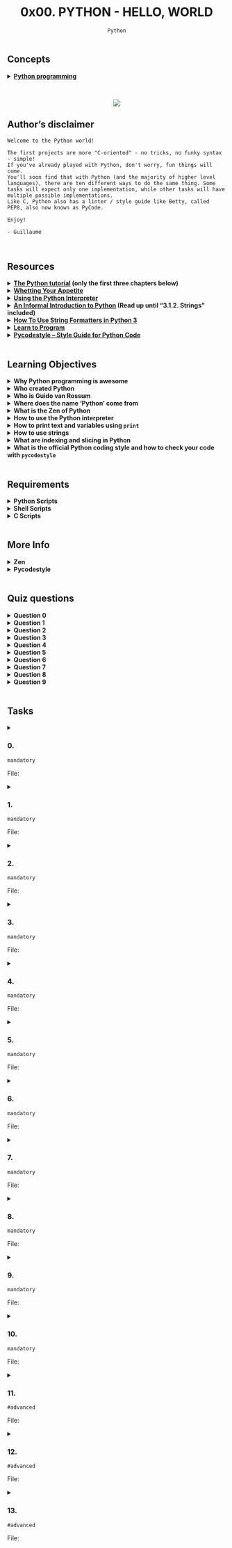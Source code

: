<h1 align="center"><b>0x00. PYTHON - HELLO, WORLD</b></h1>
<div align="center"><code>Python</code></div>

<br>

## Concepts
<details>
<summary><b><a href="https://intranet.alxswe.com/concepts/550">Python programming</a></b></summary><br>


<br><p align="center">※※※※※※※※※※※※</p><br>
</details>

<br><div align="center"><img src="https://github.com/codenvibes/alx-higher_level_programming/blob/master/0x00-python-hello_world/images/48a9fdbd67c84a328a9df9ec8d93b9ac2458ac37721d7d53e51a27fb2bdc5263.jpg"></div>


## Author’s disclaimer
```
Welcome to the Python world!

The first projects are more "C-oriented" - no tricks, no funky syntax - simple!
If you've already played with Python, don't worry, fun things will come.
You'll soon find that with Python (and the majority of higher level languages), there are ten different ways to do the same thing. Some tasks will expect only one implementation, while other tasks will have multiple possible implementations.
Like C, Python also has a linter / style guide like Betty, called PEP8, also now known as PyCode.

Enjoy!

- Guillaume
```

<!-- <br>

## Background Context -->


<!-- <br>
<hr>
<h3><a href=>Notes</a></h3>
<hr> -->

<br>

## Resources
<details>
<summary><b><a href="https://docs.python.org/3/tutorial/index.html">The Python tutorial</a> (only the first three chapters below)</b></summary><br>


<br><p align="center">※※※※※※※※※※※※</p><br>
</details>


<details>
<summary><b><a href="https://docs.python.org/3/tutorial/appetite.html">Whetting Your Appetite</a></b></summary><br>


<br><p align="center">※※※※※※※※※※※※</p><br>
</details>


<details>
<summary><b><a href="https://docs.python.org/3/tutorial/interpreter.html">Using the Python Interpreter</a></b></summary><br>


<br><p align="center">※※※※※※※※※※※※</p><br>
</details>


<details>
<summary><b><a href="https://docs.python.org/3/tutorial/introduction.html">An Informal Introduction to Python</a> (Read up until “3.1.2. Strings” included)</b></summary><br>


<br><p align="center">※※※※※※※※※※※※</p><br>
</details>


<details>
<summary><b><a href="https://realpython.com/python-f-strings/">How To Use String Formatters in Python 3</a></b></summary><br>


<br><p align="center">※※※※※※※※※※※※</p><br>
</details>


<details>
<summary><b><a href="https://www.youtube.com/playlist?list=PLGLfVvz_LVvTn3cK5e6LjhgGiSeVlIRwt">Learn to Program</a></b></summary><br>


<br><p align="center">※※※※※※※※※※※※</p><br>
</details>


<details>
<summary><b><a href="https://pypi.org/project/pycodestyle/">Pycodestyle – Style Guide for Python Code</a></b></summary><br>


<br><p align="center">※※※※※※※※※※※※</p><br>
</details>


<!-- <br>

**man or help:**
- `` -->

<br>

## Learning Objectives
<details>
<summary><b><a href=" "> </a>Why Python programming is awesome</b></summary><br>


<br><p align="center">※※※※※※※※※※※※</p><br>
</details>


<details>
<summary><b><a href=" "> </a>Who created Python</b></summary><br>


<br><p align="center">※※※※※※※※※※※※</p><br>
</details>


<details>
<summary><b><a href=" "> </a>Who is Guido van Rossum</b></summary><br>


<br><p align="center">※※※※※※※※※※※※</p><br>
</details>


<details>
<summary><b><a href=" "> </a>Where does the name ‘Python’ come from</b></summary><br>


<br><p align="center">※※※※※※※※※※※※</p><br>
</details>


<details>
<summary><b><a href=" "> </a>What is the Zen of Python
</b></summary><br>


<br><p align="center">※※※※※※※※※※※※</p><br>
</details>


<details>
<summary><b><a href=" "> </a>How to use the Python interpreter</b></summary><br>


<br><p align="center">※※※※※※※※※※※※</p><br>
</details>


<details>
<summary><b><a href=" "> </a>How to print text and variables using <code>print</code></b></summary><br>


<br><p align="center">※※※※※※※※※※※※</p><br>
</details>


<details>
<summary><b><a href=" "> </a>How to use strings</b></summary><br>

Strings in Python are used to represent textual data. They can be used to store and manipulate text, such as words, sentences, and even characters. Here's how you can work with strings in Python:

1. **Creating Strings:**
   You can create strings using either single quotes `'`, double quotes `"`, or triple quotes `'''` or `"""` for multi-line strings.

   ```python
   single_quoted = 'Hello, single quotes!'
   double_quoted = "Hello, double quotes!"
   multi_line = '''This is a
   multi-line string.'''
   ```

2. **Accessing Characters:**
   Strings are sequences of characters, and you can access individual characters using indexing.

   ```python
   my_string = "Hello, World!"
   first_character = my_string[0]   # Access the first character 'H'
   ```

3. **String Methods:**
   Strings have many built-in methods for manipulation. Some examples include:

   ```python
   my_string = "Hello, World!"
   length = len(my_string)           # Get the length of the string
   uppercase = my_string.upper()     # Convert to uppercase: "HELLO, WORLD!"
   lowercase = my_string.lower()     # Convert to lowercase: "hello, world!"
   replaced = my_string.replace("Hello", "Hi")  # Replace text: "Hi, World!"
   ```

4. **String Concatenation:**
   You can concatenate (combine) strings using the `+` operator.

   ```python
   greeting = "Hello"
   name = "Alice"
   full_greeting = greeting + ", " + name  # "Hello, Alice"
   ```

5. **String Formatting:**
   String formatting allows you to insert variables or values into a string. Python offers different methods for string formatting, including the `%` operator and the `.format()` method.

   ```python
   age = 25
   message = "I am %d years old." % age   # "I am 25 years old."
   ```

   ```python
   name = "Bob"
   age = 30
   message = "My name is {} and I am {} years old.".format(name, age)
   ```

   In modern Python (3.6 and above), you can use f-strings for a more concise and readable way of formatting strings:

   ```python
   name = "Charlie"
   age = 22
   message = f"My name is {name} and I am {age} years old."
   ```

6. **String Slicing:**
   You can extract substrings from a string using slicing.

   ```python
   my_string = "Hello, World!"
   substring = my_string[7:12]   # "World"
   ```

7. **Escape Sequences:**
   You can use escape sequences to include special characters within strings.

   ```python
   escaped_string = "This is a \"quote\" inside a string."
   ```

These are just some basic operations you can perform with strings in Python. Strings are versatile and widely used for various text-based operations in programming.

<br><p align="center">※※※※※※※※※※※※</p><br>
</details>


<details>
<summary><b><a href=" "> </a>What are indexing and slicing in Python</b></summary><br>

Indexing and slicing are techniques used to access elements from sequences (like lists, tuples, and strings) in Python. They allow you to retrieve specific values or sub-sequences from within a larger sequence.

1. **Indexing:**
   Indexing is used to access a single element at a specific position in a sequence. In Python, indexing starts from 0, meaning the first element is at index 0, the second at index 1, and so on.

   ```python
   my_list = [10, 20, 30, 40, 50]
   element = my_list[2]  # Accesses the element at index 2 (which is 30)
   ```

2. **Slicing:**
   Slicing is used to extract a portion (sub-sequence) of a sequence. It involves specifying a start index, an end index, and an optional step value. The slice includes all elements from the start index up to (but not including) the end index.

   ```python
   my_list = [10, 20, 30, 40, 50]
   sub_sequence = my_list[1:4]  # Gets elements at indices 1, 2, and 3 (20, 30, 40)
   ```

   You can also omit the start or end index to slice from the beginning or up to the end:

   ```python
   first_three = my_list[:3]     # Gets elements at indices 0, 1, and 2 (10, 20, 30)
   after_third = my_list[3:]     # Gets elements at indices 3, 4 (40, 50)
   ```

   Using a step value, you can skip elements:

   ```python
   every_second = my_list[::2]   # Gets elements at indices 0, 2, and 4 (10, 30, 50)
   ```

   Negative indices and step values can also be used:

   ```python
   reversed_list = my_list[::-1]  # Reverses the list (50, 40, 30, 20, 10)
   ```

Slicing and indexing are versatile techniques that are not limited to lists; they can also be used with tuples, strings, and other sequence types in Python. Keep in mind that indexing and slicing are subject to bounds, so trying to access an index outside the range of the sequence will result in an error.

<br><p align="center">※※※※※※※※※※※※</p><br>
</details>


<details>
<summary><b><a href=" "> </a>What is the official Python coding style and how to check your code with <code>pycodestyle</code></b></summary><br>


<br><p align="center">※※※※※※※※※※※※</p><br>
</details>


<br>

## Requirements
<details>
<summary><b><a href=" "> </a>Python Scripts</b></summary><br>

- Allowed editors: `vi`, `vim`, `emacs`
- All your files will be interpreted/compiled on Ubuntu 20.04 LTS using python3 (version 3.8.5)
- All your files should end with a new line
- The first line of all your files should be exactly `#!/usr/bin/python3`
- A `README.md` file at the root of the repo, containing a description of the repository
- A `README.md` file, at the root of the folder of this project, is mandatory
- Your code should use the pycodestyle (version `2.8.*`)
- All your files must be executable
- The length of your files will be tested using `wc`

<br><p align="center">※※※※※※※※※※※※</p><br>
</details>

<details>
<summary><b><a href=" "> </a>Shell Scripts</b></summary><br>

- Allowed editors: `vi`, `vim`, `emacs`
- All your scripts will be tested on Ubuntu 20.04 LTS
- All your scripts should be exactly two lines long (`wc -l` file should print 2)
- All your files should end with a new line
- The first line of all your files should be exactly `#!/bin/bash`
- All your files must be executable

<br><p align="center">※※※※※※※※※※※※</p><br>
</details>

<details>
<summary><b><a href=" "> </a>C Scripts</b></summary><br>

- Allowed editors: `vi`, `vim`, `emacs`
- All your files will be compiled on Ubuntu 20.04 LTS using gcc, using the options -Wall -Werror -Wextra -pedantic -std=gnu89
- All your files should end with a new line
- Your code should use the `Betty` style. It will be checked using betty-style.pl and betty-doc.pl
- You are not allowed to use global variables
- No more than 5 functions per file
- In the following examples, the `main.c` files are shown as examples. You can use them to test your functions, but you don’t have to push them to your repo (if you do we won’t take them into account). We will use our own `main.c` files at compilation. Our `main.c` files might be different from the one shown in the examples
- The prototypes of all your functions should be included in your header file called `lists.h`
- Don’t forget to push your header file
- All your header files should be include guarded

<br><p align="center">※※※※※※※※※※※※</p><br>
</details>

<br>

## More Info
<details>
<summary><b>Zen</b></summary><br>

> The "Zen of Python" is a collection of guiding principles for writing computer programs in the Python programming language. These principles are meant to capture the design philosophy and values that have shaped the development of Python. The Zen of Python was written by Tim Peters, a long-time contributor to the Python community, and it is included as an "Easter egg" in Python by typing `import this` in the Python interpreter.
```
The Zen of Python, by Tim Peters

Beautiful is better than ugly.
Explicit is better than implicit.
Simple is better than complex.
Complex is better than complicated.
Flat is better than nested.
Sparse is better than dense.
Readability counts.
Special cases aren't special enough to break the rules.
Although practicality beats purity.
Errors should never pass silently.
Unless explicitly silenced.
In the face of ambiguity, refuse the temptation to guess.
There should be one-- and preferably only one --obvious way to do it.
Although that way may not be obvious at first unless you're Dutch.
Now is better than never.
Although never is often better than *right* now.
If the implementation is hard to explain, it's a bad idea.
If the implementation is easy to explain, it may be a good idea.
Namespaces are one honking great idea -- let's do more of those!
```

<br>
</details>

<details>
<summary><b>Pycodestyle</b></summary><br>

`Pycodestyle` is now the [new standard of Python style code](https://github.com/PyCQA/pycodestyle/issues/466)

<img src="https://s3.amazonaws.com/intranet-projects-files/holbertonschool-higher-level_programming+/231/Flyingcircus_2.jpg">

<br>
</details>


<br>

## Quiz questions
<details>
<summary><b>Question 0</b></summary><br>

What does this command line print?
```py
>>> a = "Python is cool"
>>> print(a[-2])
```
- [x] o
- [ ] Nothing
- [ ] l
- [ ] ol

<br>
</details>

<details>
<summary><b>Question 1</b></summary><br>

What does this command line print?
```py
>>> a = "Python is cool"
>>> print(a[0:6])
```
- [ ] Python is
- [ ] Python is cool
- [ ] Pytho
- [x] Python

<br>
</details>

<details>
<summary><b>Question 2</b></summary><br>

What does this command line print?
```py
>>> print(f"{98} Battery street")
```
- [ ] 9 Battery street
- [ ] 8 Battery street
- [ ] f"98 Battery street"
- [x] 98 Battery street

<br>
</details>

<details>
<summary><b>Question 3</b></summary><br>

What does this command line print?
```py
>>> print("Holberton school")
```
- [x] Holberton school
- [ ] ‘Holberton school’
- [ ] “Holberton school”
- [ ] Holberton

<br>
</details>

<details>
<summary><b>Question 4</b></summary><br>

What does this command line print?
```py
>>> print(f"{98} Battery street, {'San Francisco'}")
```
- [x] 98 Battery street, San Francisco
- [ ] San Francisco Battery street, 98
- [ ] 8 Battery street, San
- [ ] “98 Battery street, San Francisco”

<br>
</details>

<details>
<summary><b>Question 5</b></summary><br>

What does this command line print?
```py
>>> a = "Python is cool"
>>> print(a[7:-5])
```
- [ ] si
- [x] is
- [ ] Python
- [ ] nohtyP
- [ ] on

<br>
</details>

<details>
<summary><b>Question 6</b></summary><br>

What does this command line print?
```py
>>> a = "Python is cool"
>>> print(a[:6])
```
- [ ] Python is
- [ ] is cool
- [x] Python
- [ ] Pytho

<br>
</details>

<details>
<summary><b>Question 7</b></summary><br>

What does this command line print?
```py
>>> a = "Python is cool"
>>> print(a[7:])
```
- [ ] cool
- [x] is cool
- [ ] Python is
- [ ] Python i

<br>
</details>

<details>
<summary><b>Question 8</b></summary><br>


<br>
</details>

<details>
<summary><b>Question 9</b></summary><br>


<br>
</details>

<br>

## Tasks
<details>
<summary>

### 0. 
`mandatory`

File: []()
</summary>


</details>

<details>
<summary>

### 1. 
`mandatory`

File: []()
</summary>


</details>

<details>
<summary>

### 2. 
`mandatory`

File: []()
</summary>


</details>

<details>
<summary>

### 3. 
`mandatory`

File: []()
</summary>


</details>

<details>
<summary>

### 4. 
`mandatory`

File: []()
</summary>


</details>

<details>
<summary>

### 5. 
`mandatory`

File: []()
</summary>


</details>

<details>
<summary>

### 6. 
`mandatory`

File: []()
</summary>


</details>

<details>
<summary>

### 7. 
`mandatory`

File: []()
</summary>


</details>

<details>
<summary>

### 8. 
`mandatory`

File: []()
</summary>


</details>

<details>
<summary>

### 9. 
`mandatory`

File: []()
</summary>


</details>

<details>
<summary>

### 10. 
`mandatory`

File: []()
</summary>


</details>

<details>
<summary>

### 11. 
`#advanced`

File: []()
</summary>


</details>

<details>
<summary>

### 12. 
`#advanced`

File: []()
</summary>


</details>

<details>
<summary>

### 13. 
`#advanced`

File: []()
</summary>


</details>

